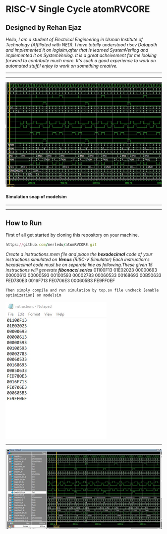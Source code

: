 # **RISC-V Single Cycle atomRVCORE**
## Designed by **Rehan Ejaz**

*Hello,
	I am a student of Electrical Engineering in Usman Institute of Technology (Affiliated with NED). I have totally understood riscv Datapath and implemented it on logisim,after that is learned SystemVerilog and implemented it on SystemVerilog.
It is a great acheivement for me looking forward to contribute much more.
It's such a good experience to work on automated stuff.I  enjoy to work on something creative.*

---
---
![a](images/1.jpg)

#### Simulation snap of modelsim
---
---
## How to Run

First of all get started by cloning this repository on your machine.  
```ruby
https://github.com/merledu/atomRVCORE.git 
```
 *Create a instructions.mem file and place the ***hexadecimal*** code of your instructions simulated on ***Venus*** (RISC-V Simulator)
Each instruction's hexadecimal code must be on seperate line as following.These given 15 instructions will generate **fibonacci series***
01100F13
01E02023
00000693
00000613
00000593
00100593
00002783
00060533
00168693
00B50633
FED780E3
0016F713
FE0706E3
000605B3
FE9FF0EF
```
Then simply compile and run simulation by top.sv file uncheck [enable optimization] on modelsim
```

![instructionfile](images/2.jpg) 

--- 

![series](images/3.jpg)